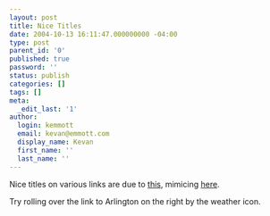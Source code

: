 ```yaml
---
layout: post
title: Nice Titles
date: 2004-10-13 16:11:47.000000000 -04:00
type: post
parent_id: '0'
published: true
password: ''
status: publish
categories: []
tags: []
meta:
  _edit_last: '1'
author:
  login: kemmott
  email: kevan@emmott.com
  display_name: Kevan
  first_name: ''
  last_name: ''
---
```

<p>Nice titles on various links are due to <a href="http://www.kryogenix.org/code/browser/nicetitle/">this</a>, mimicing <a href="http://binarybonsai.com">here</a>.</p>
<p>Try rolling over the link to Arlington on the right by the weather icon.</p>
